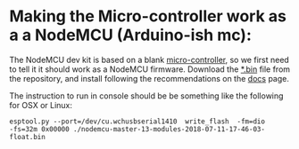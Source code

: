 # Making the Micro-controller work as a a NodeMCU (Arduino-ish mc):

The NodeMCU dev kit is based on a blank [micro-controller](https://internetofthingsagenda.techtarget.com/definition/microcontroller), so we first need to tell it it should work as a NodeMCU firmware. Download the [*.bin]() file from the repository, and install following the recommendations on the [docs](https://nodemcu.readthedocs.io/en/master/en/flash/) page.

The instruction to run in console should be be something like the following for OSX or Linux:

    esptool.py --port=/dev/cu.wchusbserial1410  write_flash  -fm=dio
    -fs=32m 0x00000 ./nodemcu-master-13-modules-2018-07-11-17-46-03-float.bin
